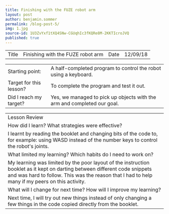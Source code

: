 ```yaml
---
title: Finishing with the FUZE robot arm
layout: post
author: benjamin.sommer
permalink: /blog-post-5/
img: 1.jpg
source-id: 1U3ZvYxf1tXQ4SNw-CGUqhIc3fKQRe8M-2KKTIcroJVQ
published: true
---
```

<table>
  <tr>
    <td>Title</td>
    <td>Finishing with the FUZE robot arm</td>
    <td>Date</td>
    <td>12/09/18</td>
  </tr>
</table>


<table>
  <tr>
    <td>Starting point:</td>
    <td>A half-completed program to control the robot using a keyboard.</td>
  </tr>
  <tr>
    <td>Target for this lesson?</td>
    <td>To complete the program and test it out.</td>
  </tr>
  <tr>
    <td>Did I reach my target? </td>
    <td>Yes, we managed to pick up objects with the arm and completed our goal.</td>
  </tr>
</table>


<table>
  <tr>
    <td>Lesson Review</td>
  </tr>
  <tr>
    <td>How did I learn? What strategies were effective? </td>
  </tr>
  <tr>
    <td>I learnt by reading the booklet and changing bits of the code to, for example: using WASD instead of the number keys to control the robot's joints.</td>
  </tr>
  <tr>
    <td>What limited my learning? Which habits do I need to work on? </td>
  </tr>
  <tr>
    <td>My learning was limited by the poor layout of the instruction booklet as it kept on darting between different code snippets and was hard to follow. This was the reason that I had to help many if my peers on this activity.</td>
  </tr>
  <tr>
    <td>What will I change for next time? How will I improve my learning?</td>
  </tr>
  <tr>
    <td>Next time, I will try out new things instead of only changing a few things in the code copied directly from the booklet.</td>
  </tr>
</table>


